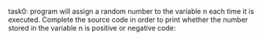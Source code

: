 task0: program will assign a random number to the variable n each time it is executed. Complete the source code in order to print whether the number stored in the variable n is positive or negative
code:
